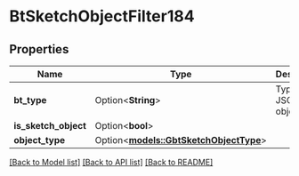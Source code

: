 # BtSketchObjectFilter184

## Properties

Name | Type | Description | Notes
------------ | ------------- | ------------- | -------------
**bt_type** | Option<**String**> | Type of JSON object. | [optional]
**is_sketch_object** | Option<**bool**> |  | [optional]
**object_type** | Option<[**models::GbtSketchObjectType**](GBTSketchObjectType.md)> |  | [optional]

[[Back to Model list]](../README.md#documentation-for-models) [[Back to API list]](../README.md#documentation-for-api-endpoints) [[Back to README]](../README.md)



